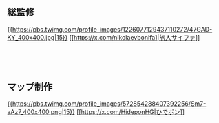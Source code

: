 ## 総監修
{{https://pbs.twimg.com/profile_images/1226077129437110272/47GAD-KY_400x400.jpg|15}}
[[https://x.com/nikolaevbonifa1|旅人サイファ]]
## 　
## マップ制作
{{https://pbs.twimg.com/profile_images/572854288407392256/Sm7-aAz7_400x400.png|15}}
[[https://x.com/HideponHG|ひでポン]]
## 　
